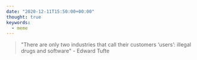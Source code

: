 ```yaml
---
date: "2020-12-11T15:50:00+00:00"
thought: true
keywords:
  - meme
---
```


> "There are only two industries that call their customers ‘users’: illegal drugs and software"
> \- Edward Tufte
